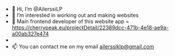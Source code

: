 - 👋 Hi, I’m @AilerssiLP
- 👀 I’m interested in working out and making websites
- 🌱 Main frontend developer of this website app = https://cherrypeak.eu/projectDetail/22389dcc-471b-4e18-ae9a-a00ab327e474
- 
- 📫 You can contact me on my email ailerssiklp@gmail.com

<!---
AilerssiLP/AilerssiLP is a ✨ special ✨ repository because its `README.md` (this file) appears on your GitHub profile.
You can click the Preview link to take a look at your changes.
--->
